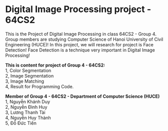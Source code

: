 # Digital Image Processing project - 64CS2
This is the Project of Digital Image Processing in class 64CS2 - Group 4. Group members are studying Computer Science of Hanoi University of Civil Engineering (HUCE)! In this project, we will research for project is Face Detection! Face Detection is a technique very important in Digital Image Processing! <br>

**This is content for project of Group 4 - 64CS2:**  <br>
1, Color Segmentation <br>
2, Image Segmentation <br>
3, Image Matching <br>
4, Result for Programming Code.

**Member of Group 4 - 64CS2 - Department of Computer Science (HUCE)** <br>
1, Nguyễn Khánh Duy  <br>
2, Nguyễn Đình Huy  <br>
3, Lương Thanh Tài  <br>
4, Nguyễn Huy Thành  <br>
5, Đỗ Đức Tiến
